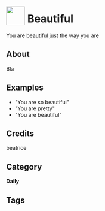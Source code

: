 # <img src="https://raw.githack.com/FortAwesome/Font-Awesome/master/svgs/solid/robot.svg" card_color="#22A7F0" width="50" height="50" style="vertical-align:bottom"/> Beautiful
You are beautiful just the way you are

## About
Bla

## Examples
* "You are so beautiful"
* "You are pretty"
* "You are beautiful"

## Credits
beatrice

## Category
**Daily**

## Tags

